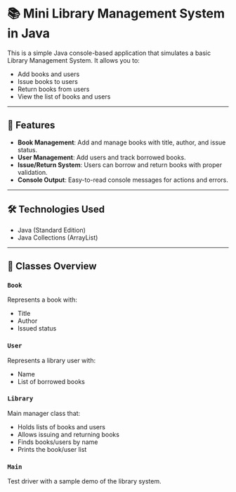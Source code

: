 # 📚 Mini Library Management System in Java

This is a simple Java console-based application that simulates a basic Library Management System. It allows you to:

- Add books and users
- Issue books to users
- Return books from users
- View the list of books and users

---

## 🚀 Features

- **Book Management**: Add and manage books with title, author, and issue status.
- **User Management**: Add users and track borrowed books.
- **Issue/Return System**: Users can borrow and return books with proper validation.
- **Console Output**: Easy-to-read console messages for actions and errors.

---

## 🛠️ Technologies Used

- Java (Standard Edition)
- Java Collections (ArrayList)

---

## 🧾 Classes Overview

### `Book`
Represents a book with:
- Title
- Author
- Issued status

### `User`
Represents a library user with:
- Name
- List of borrowed books

### `Library`
Main manager class that:
- Holds lists of books and users
- Allows issuing and returning books
- Finds books/users by name
- Prints the book/user list

### `Main`
Test driver with a sample demo of the library system.